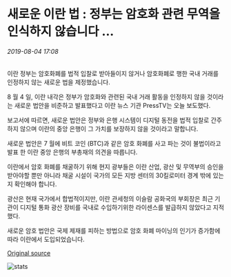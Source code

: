 # 새로운 이란 법 : 정부는 암호화 관련 무역을 인식하지 않습니다 ...

###### 2019-08-04 17:08

이란 정부는 암호화폐를 법적 입찰로 받아들이지 않거나 암호화폐로 행한 국내 거래를 인정하지 않는 새로운 법을 제정했습니다.

8 월 4 일, 이란 내각은 정부가 암호화와 관련된 국내 거래 활동을 인정하지 않을 것이라는 새로운 법안을 비준하고 발표했다고 이란 뉴스 기관 PressTV는 오늘 보도했다.

보고서에 따르면, 새로운 법안은 정부와 은행 시스템이 디지털 동전을 법적 입찰로 간주하지 않으며 이란의 중앙 은행이 그 가치를 보장하지 않을 것이라고 말합니다.

새로운 법안은 7 월에 비트 코인 (BTC)과 같은 암호 화폐를 사고 파는 것이 불법이라고 발표 한 이란 중앙 은행의 부총재의 의견을 따릅니다.

이란에서 암호 화폐를 채굴하기 위해 현지 광부들은 이란 산업, 광산 및 무역부의 승인을 받아야할 뿐만 아니라 채굴 시설이 국가의 모든 지방 센터의 30킬로미터 경계 밖에 있는지 확인해야 합니다.

광산은 현재 국가에서 합법적이지만, 이란 관세청의 이슬람 공화국의 부회장은 최근 기관이 디지털 통화 광산 장비를 국내로 수입하기위한 라이센스를 발급하지 않았다고 지적했다.

새로운 암호 법안은 국제 제재를 피하는 방법으로 암호 화폐 마이닝의 인기가 증가함에 따라 이란에서 도입되었습니다.

[Original source](https://cointelegraph.com/news/new-iranian-law-government-will-not-recognize-crypto-related-trade)

![stats](https://c.statcounter.com/11760860/0/a89fa40b/1/ "stats")